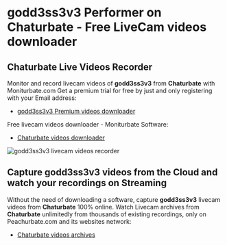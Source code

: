 # godd3ss3v3 Performer on Chaturbate - Free LiveCam videos downloader

## Chaturbate Live Videos Recorder

Monitor and record livecam videos of **godd3ss3v3** from **Chaturbate** with Moniturbate.com
Get a premium trial for free by just and only registering with your Email address:
* [godd3ss3v3 Premium videos downloader](https://moniturbate.com/request-demo-licence-key.html)

Free livecam videos downloader - Moniturbate Software:
* [Chaturbate videos downloader](https://moniturbate.com/moniturbate-download-software.html)

![godd3ss3v3 livecam videos recorder](https://peachurnet.com/templates/moniturbate-software.png)


## Capture godd3ss3v3 videos from the Cloud and watch your recordings on Streaming

Without the need of downloading a software, capture **godd3ss3v3** livecam videos from **Chaturbate** 100% online.
Watch Livecam archives from **Chaturbate** unlimitedly from thousands of existing recordings, only on Peachurbate.com and its websites network:
* [Chaturbate videos archives](https://peachurnet.com/)